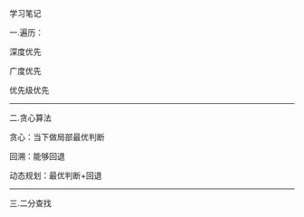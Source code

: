 学习笔记

一.遍历：

深度优先 

广度优先 

优先级优先

---------------------

二.贪心算法

贪心：当下做局部最优判断

回溯：能够回退

动态规划：最优判断+回退

------

三.二分查找
